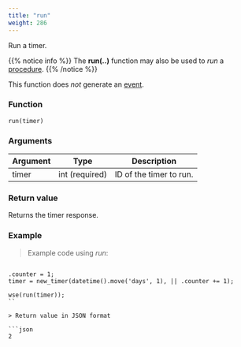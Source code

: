 ```yaml
---
title: "run"
weight: 286
---
```


Run a timer.

{{% notice info %}}
The **run(..)** function may also be used to *run* a [procedure](../procedure-api/run).
{{% /notice %}}

This function does *not* generate an [event](../../overview/events).

### Function

`run(timer)`

### Arguments

Argument | Type | Description
-------- | ---- | -----------
timer | int (required) | ID of the timer to run.

### Return value

Returns the timer response.

### Example

> Example code using *run*:

```thingsdb,json_response

.counter = 1;
timer = new_timer(datetime().move('days', 1), || .counter += 1);

wse(run(timer));
``

> Return value in JSON format

```json
2
```
